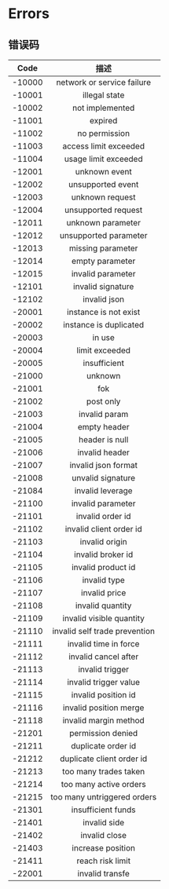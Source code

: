 # Errors

## 错误码


|  Code  |   描述   |
|:------:|:------:|
| -10000  |  network or service failure  |
| -10001  |  illegal state  |
| -10002  |  not implemented  |
| -11001  |  expired  |
| -11002  |  no permission  |
| -11003  |  access limit exceeded  |
| -11004  |  usage limit exceeded  |
| -12001  |  unknown event  |
| -12002  |  unsupported event  |
| -12003  |  unknown request  |
| -12004  |  unsupported request  |
| -12011  |  unknown parameter  |
| -12012  |  unsupported parameter  |
| -12013  |  missing parameter  |
| -12014  |  empty parameter  |
| -12015  |  invalid parameter  |
| -12101  |  invalid signature  |
| -12102  |  invalid json  |
| -20001  |  instance is not exist  |
| -20002  |  instance is duplicated  |
| -20003  |  in use  |
| -20004  |  limit exceeded  |
| -20005  |  insufficient  |
| -21000  |  unknown  |
| -21001  |  fok  |
| -21002  |  post only  |
| -21003  |  invalid param  |
| -21004  |  empty header   |
| -21005  |  header is null  |
| -21006  |  invalid header  |
| -21007  |  invalid json format  |
| -21008  |  unvalid signature  |
| -21084  |  invalid leverage  |
| -21100  |  invalid parameter  |
| -21101  |  invalid order id  |
| -21102  |  invalid client order id  |
| -21103  |  invalid origin  |
| -21104  |  invalid broker id  |
| -21105  |  invalid product id  |
| -21106  |  invalid type  |
| -21107  |  invalid price  |
| -21108  |  invalid quantity  |
| -21109  |  invalid visible quantity  |
| -21110  |  invalid self trade prevention  |
| -21111  |  invalid time in force  |
| -21112  |  invalid cancel after  |
| -21113  |  invalid trigger  |
| -21114  |  invalid trigger value  |
| -21115  |  invalid position id  |
| -21116  |  invalid position merge  |
| -21118  |  invalid margin method  |
| -21201  |  permission denied  |
| -21211  |  duplicate order id  |
| -21212  |  duplicate client order id  |
| -21213  |  too many trades taken  |
| -21214  |  too many active orders  |
| -21215  |  too many untriggered orders  |
| -21301  |  insufficient funds  |
| -21401  |  invalid side  |
| -21402  |  invalid close  |
| -21403  |  increase position  |
| -21411  |  reach risk limit  |
| -22001  |  invalid transfe  | 
